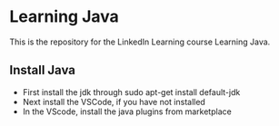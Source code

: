 # Learning Java
This is the repository for the LinkedIn Learning course Learning Java. 

## Install Java
* First install the jdk through sudo apt-get install default-jdk
* Next install the VSCode, if you have not installed
* In the VScode, install the java plugins from marketplace


